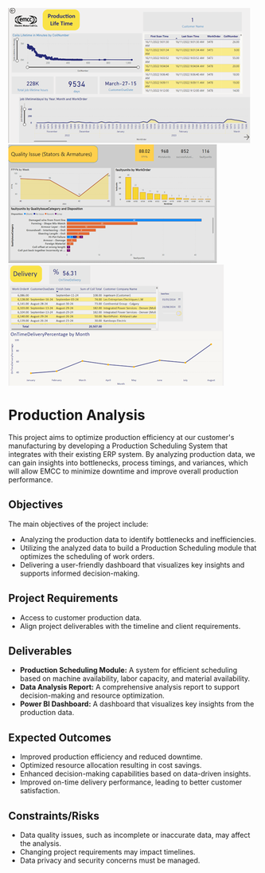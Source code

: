 ![Alt text](https://github.com/DonyaBonyadian/production-Analysis/blob/main/production.png)       ![Alt text](https://github.com/DonyaBonyadian/production-Analysis/blob/main/pr2.png)      ![Alt text](https://github.com/DonyaBonyadian/production-Analysis/blob/main/pr3.png)



# Production Analysis

This project aims to optimize production efficiency at our customer's manufacturing by developing a Production Scheduling System that integrates with their existing ERP system. By analyzing production data, we can gain insights into bottlenecks, process timings, and variances, which will allow EMCC to minimize downtime and improve overall production performance.

## Objectives

The main objectives of the project include:

- Analyzing the production data to identify bottlenecks and inefficiencies.
- Utilizing the analyzed data to build a Production Scheduling module that optimizes the scheduling of work orders.
- Delivering a user-friendly dashboard that visualizes key insights and supports informed decision-making.

## Project Requirements

- Access to customer production data.
- Align project deliverables with the timeline and client requirements.

## Deliverables

- **Production Scheduling Module:** A system for efficient scheduling based on machine availability, labor capacity, and material availability.
- **Data Analysis Report:** A comprehensive analysis report to support decision-making and resource optimization.
- **Power BI Dashboard:** A dashboard that visualizes key insights from the production data.

## Expected Outcomes

- Improved production efficiency and reduced downtime.
- Optimized resource allocation resulting in cost savings.
- Enhanced decision-making capabilities based on data-driven insights.
- Improved on-time delivery performance, leading to better customer satisfaction.

## Constraints/Risks

- Data quality issues, such as incomplete or inaccurate data, may affect the analysis.
- Changing project requirements may impact timelines.
- Data privacy and security concerns must be managed.
